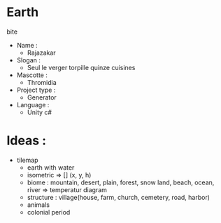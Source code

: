 # Earth
bite
* Name :
  * Rajazakar
* Slogan :
  * Seul le verger torpille quinze cuisines
* Mascotte :
  * Thromidia
* Project type : 
  * Generator
* Language :
  * Unity c#

# Ideas :
* tilemap
  * earth with water
  * isometric => [] (x, y, h)
  * biome : mountain, desert, plain, forest, snow land, beach, ocean, river => temperatur diagram
  * structure : village(house, farm, church, cemetery, road, harbor)
  * animals
  * colonial period

